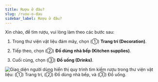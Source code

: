 ```yaml
---
title: Rượu ở đâu?
slug: /ruou-o-dau
sidebar_label: Rượu ở đâu?
---
```


Xin chào, để tìm rượu, vui lòng làm theo các bước sau:

1. Trong thư viện vật liệu đám mây, chọn (①) **Trang trí (Decoration)**.

2. Tiếp theo, chọn (②) **Đồ dùng nhà bếp (Kitchen supplies)**.

3. Cuối cùng, chọn (③) **Đồ uống (Drinks)**.

![Giao diện người dùng hiển thị quy trình tìm kiếm rượu trong thư viện vật liệu: (①) Trang trí, (②) Đồ dùng nhà bếp, và (③) Đồ uống.](https://storage.googleapis.com/jegavn_kb/images/29ee2f55-83b6-4eab-baef-d4dfd5053da7.png)